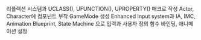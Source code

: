 리플렉션 시스템과 UCLASS(), UFUNCTION(), UPROPERTY() 매크로 작성
Actor, Character에 컴포넌트 부착
GameMode 생성 
Enhanced Input system과 IA, IMC, Animation Blueprint, State Machine 으로 입력과 사용자 정의 함수 바인딩, 애니메이션 설정
